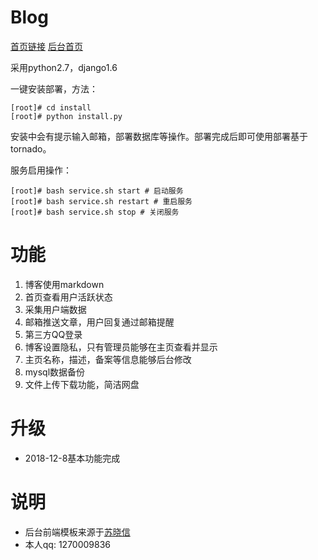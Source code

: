 # Blog
[首页链接](http://www.lxa.kim "首页链接")
[后台首页](http://www.lxa.kim/admin/ "后台首页")

采用python2.7，django1.6

一键安装部署，方法：
```shell
[root]# cd install
[root]# python install.py

```
安装中会有提示输入邮箱，部署数据库等操作。部署完成后即可使用部署基于tornado。

服务启用操作：
```shell
[root]# bash service.sh start # 启动服务
[root]# bash service.sh restart # 重启服务
[root]# bash service.sh stop # 关闭服务
```
# 功能
1. 博客使用markdown
2. 首页查看用户活跃状态
3. 采集用户端数据
4. 邮箱推送文章，用户回复通过邮箱提醒
5. 第三方QQ登录
6. 博客设置隐私，只有管理员能够在主页查看并显示
7. 主页名称，描述，备案等信息能够后台修改
8. mysql数据备份
9. 文件上传下载功能，简洁网盘

# 升级
- 2018-12-8基本功能完成

# 说明
-  后台前端模板来源于[苏晓信](http://www.sxxblog.com/ "苏晓信")
- 本人qq: 1270009836


